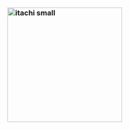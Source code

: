 <h3><img src="https://cdn.discordapp.com/attachments/1272630740772978738/1276690347812065291/itachi_small.png?ex=66ca720a&is=66c9208a&hm=9fd116d8eed5abc26fce6fa6835ac5ce634fe0ec29042764621fdb1f1d1fc0a5&" alt="itachi small" width="260"></h3>
